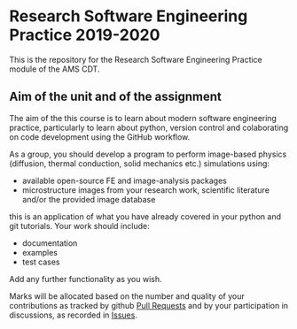 # Research Software Engineering Practice 2019-2020

This is the repository for the Research Software Engineering Practice module of the AMS CDT. 

## Aim of the unit and of the assignment

The aim of the this course is to learn about modern software engineering practice, particularly to learn about python, version control and colaborating on code development using the GitHub workflow.

As a group, you should develop a program to perform image-based physics (diffusion, thermal conduction, solid mechanics etc.) simulations using:

- available open-source FE and image-analysis packages
- microstructure images from your research work, scientific literature and/or the provided image database

this is an application of what you have already covered in your python and git tutorials. Your work should include:

- documentation
- examples
- test cases

Add any further functionality as you wish.

Marks will be allocated based on the number and quality of your contributions as tracked by github [Pull Requests](https://github.com/MATS64662-2020-Group-2/xxxx/pulls) and by your participation in discussions, as recorded in [Issues](https://github.com/MATS64662-2020-Group-2/xxxx/issues).
